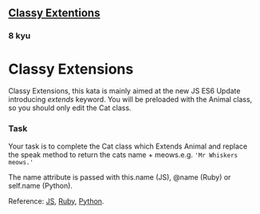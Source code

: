 <h2><a href=https://www.codewars.com/kata/55a14aa4817efe41c20000bc/train/javascript target="_blank">Classy Extentions</a></h2><h3>8 kyu</h3><h1>Classy Extensions</h1>Classy Extensions, this kata is mainly aimed at the new JS ES6 Update introducing <em>extends</em> keyword. You will be preloaded with the Animal class, so you should only edit the Cat class.<h3>Task</h3>Your task is to complete the Cat class which Extends Animal and replace the speak method to return the cats name + meows.e.g. <code>'Mr Whiskers meows.'</code><p>The name attribute is passed with this.name (JS), @name (Ruby) or self.name (Python).</p><p>Reference: <a href="https://developer.mozilla.org/en-US/docs/Web/JavaScript/Reference/Classes" data-turbolinks="false" target="_blank">JS</a>, <a href="http://rubylearning.com/satishtalim/ruby_inheritance.html" data-turbolinks="false" target="_blank">Ruby</a>, <a href="https://docs.python.org/2/tutorial/classes.html#inheritance" data-turbolinks="false" target="_blank">Python</a>.</p>